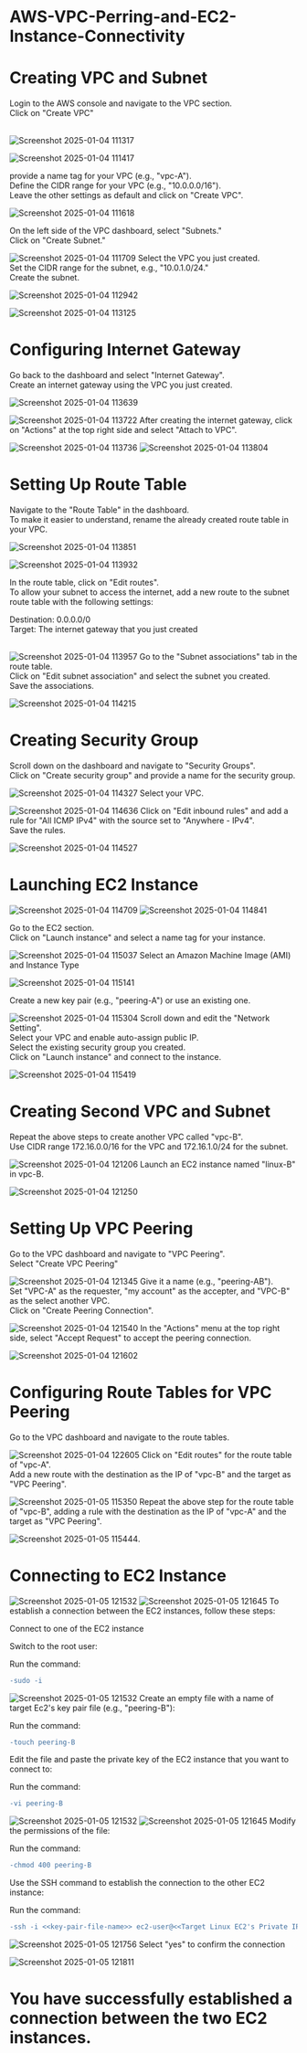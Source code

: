 # AWS-VPC-Perring-and-EC2-Instance-Connectivity
# Creating VPC and Subnet

Login to the AWS console and navigate to the VPC section.<br>
Click on "Create VPC"<br><br>

![Screenshot 2025-01-04 111317](https://github.com/user-attachments/assets/2b1b058d-fd48-4e39-850c-018cb21da771)

![Screenshot 2025-01-04 111417](https://github.com/user-attachments/assets/c9f5d83a-61f1-47cd-bb60-21fb063a6360)

provide a name tag for your VPC (e.g., "vpc-A").<br>
Define the CIDR range for your VPC (e.g., "10.0.0.0/16").<br>
Leave the other settings as default and click on "Create VPC".<br>

![Screenshot 2025-01-04 111618](https://github.com/user-attachments/assets/7e5685aa-3386-456c-ba4c-d70c09021ce6)

On the left side of the VPC dashboard, select "Subnets."<br>
Click on "Create Subnet."<br>

![Screenshot 2025-01-04 111709](https://github.com/user-attachments/assets/e9245bb8-136c-4888-a20b-5f99c21ef226)
Select the VPC you just created.<br>
Set the CIDR range for the subnet, e.g., "10.0.1.0/24."<br>
Create the subnet.<br>

![Screenshot 2025-01-04 112942](https://github.com/user-attachments/assets/05ffd680-4537-4e8b-a1a8-8a8d992eb061)

![Screenshot 2025-01-04 113125](https://github.com/user-attachments/assets/0ba5d7a2-8337-40ca-afa9-290fadad9c56)
# Configuring Internet Gateway

Go back to the dashboard and select "Internet Gateway".<br>
Create an internet gateway using the VPC you just created.<br>

![Screenshot 2025-01-04 113639](https://github.com/user-attachments/assets/58baa63f-8eaf-46e5-9ee6-607eb13950d2)

![Screenshot 2025-01-04 113722](https://github.com/user-attachments/assets/5fa11536-0cdf-44bd-952d-7d2c650a901b)
After creating the internet gateway, click on "Actions" at the top right side and select "Attach to VPC".<br>

![Screenshot 2025-01-04 113736](https://github.com/user-attachments/assets/acd83da0-d13a-43d1-a308-1e87a32af4fb)
![Screenshot 2025-01-04 113804](https://github.com/user-attachments/assets/c8d266a8-93eb-4649-a8fa-f1e8e3269d08)
# Setting Up Route Table

Navigate to the "Route Table" in the dashboard.<br>
To make it easier to understand, rename the already created route table in your VPC.<br>

![Screenshot 2025-01-04 113851](https://github.com/user-attachments/assets/177f3da4-a3b9-4a95-af17-57e036ceda86)

![Screenshot 2025-01-04 113932](https://github.com/user-attachments/assets/25653da7-1150-48e2-9c8e-61621ab65470)

In the route table, click on "Edit routes".<br>
To allow your subnet to access the internet, add a new route to the subnet route table with the following settings:<br>

Destination: 0.0.0.0/0<br>
Target: The internet gateway that you just created<br><br>

![Screenshot 2025-01-04 113957](https://github.com/user-attachments/assets/43dffd79-ecd7-4499-b11f-547624d9eb34)
Go to the "Subnet associations" tab in the route table.<br>
Click on "Edit subnet association" and select the subnet you created.<br>
Save the associations.<br>

![Screenshot 2025-01-04 114215](https://github.com/user-attachments/assets/c0280b67-b383-494a-87f7-c0b277cdf2e1)

# Creating Security Group

Scroll down on the dashboard and navigate to "Security Groups".<br>
Click on "Create security group" and provide a name for the security group.<br>

![Screenshot 2025-01-04 114327](https://github.com/user-attachments/assets/25d09b4e-e587-45cd-a8f9-beb7ce643634)
Select your VPC.

![Screenshot 2025-01-04 114636](https://github.com/user-attachments/assets/869bc3a6-d2e0-4a8a-8187-9033e02ecea2)
Click on "Edit inbound rules" and add a rule for "All ICMP IPv4" with the source set to "Anywhere - IPv4".<br>
Save the rules.<br>

![Screenshot 2025-01-04 114527](https://github.com/user-attachments/assets/64093cad-90e9-4560-8e57-911e60ee8e7f)

# Launching EC2 Instance

![Screenshot 2025-01-04 114709](https://github.com/user-attachments/assets/feb02f5d-d239-4cfb-a252-2d8b53c7b2e9)
![Screenshot 2025-01-04 114841](https://github.com/user-attachments/assets/f5700034-8df3-43c5-ae3a-496074e25616)

Go to the EC2 section.<br>
Click on "Launch instance" and select a name tag for your instance.<br>

![Screenshot 2025-01-04 115037](https://github.com/user-attachments/assets/e4bf796d-593f-4811-9a82-403dfc1acd8c)
Select an Amazon Machine Image (AMI) and Instance Type

![Screenshot 2025-01-04 115141](https://github.com/user-attachments/assets/684647d6-f962-44f7-9b27-cb7924921e26)

Create a new key pair (e.g., "peering-A") or use an existing one.

![Screenshot 2025-01-04 115304](https://github.com/user-attachments/assets/f7200e0d-11ed-49c8-a616-6aae95187d66)
Scroll down and edit the "Network Setting".<br>
Select your VPC and enable auto-assign public IP.<br>
Select the existing security group you created.<br>
Click on "Launch instance" and connect to the instance.<br>

![Screenshot 2025-01-04 115419](https://github.com/user-attachments/assets/798e8a1f-0456-46dd-9b5a-d8c691a10fdc)
# Creating Second VPC and Subnet

Repeat the above steps to create another VPC called "vpc-B".<br>
Use CIDR range 172.16.0.0/16 for the VPC and 172.16.1.0/24 for the subnet.<br>

![Screenshot 2025-01-04 121206](https://github.com/user-attachments/assets/0abcc109-0f69-40e8-8516-533b8a83e9a6)
Launch an EC2 instance named "linux-B" in vpc-B.

![Screenshot 2025-01-04 121250](https://github.com/user-attachments/assets/24fd9bea-cbcb-4f24-aec8-c20fbe578d99)
# Setting Up VPC Peering

Go to the VPC dashboard and navigate to "VPC Peering".<br>
Select "Create VPC Peering"<br>

![Screenshot 2025-01-04 121345](https://github.com/user-attachments/assets/2aa945a8-c47b-4bbd-b28b-aa90e641ba17)
Give it a name (e.g., "peering-AB").<br>
Set "VPC-A" as the requester, "my account" as the accepter, and "VPC-B" as the select another VPC.<br>
Click on "Create Peering Connection".<br>

![Screenshot 2025-01-04 121540](https://github.com/user-attachments/assets/d2e48ff7-9892-46e8-b511-15ed5e2c2328)
In the "Actions" menu at the top right side, select "Accept Request" to accept the peering connection.

![Screenshot 2025-01-04 121602](https://github.com/user-attachments/assets/3e45a8a7-1d9b-4531-afdd-c7c84ea55617)
# Configuring Route Tables for VPC Peering

Go to the VPC dashboard and navigate to the route tables.<br>

![Screenshot 2025-01-04 122605](https://github.com/user-attachments/assets/05a4fe84-b43a-402a-9d34-98147a587c92)
Click on "Edit routes" for the route table of "vpc-A".<br>
Add a new route with the destination as the IP of "vpc-B" and the target as "VPC Peering".<br>

![Screenshot 2025-01-05 115350](https://github.com/user-attachments/assets/787107c8-978f-4ca7-a1d0-c275103199e6)
Repeat the above step for the route table of "vpc-B", adding a rule with the destination as the IP of "vpc-A" and the target as "VPC Peering".

![Screenshot 2025-01-05 115444](https://github.com/user-attachments/assets/a812c820-b92c-44d5-a6e6-5ee494693357).

# Connecting to EC2 Instance

![Screenshot 2025-01-05 121532](https://github.com/user-attachments/assets/fa970e1f-636d-425b-a6a9-7480b41ce7bf)
![Screenshot 2025-01-05 121645](https://github.com/user-attachments/assets/2c42386c-f6bb-4014-974f-c29d6357500a)
To establish a connection between the EC2 instances, follow these steps:<br>

Connect to one of the EC2 instance<br>

Switch to the root user:<br>

Run the command: <br>
```diff
-sudo -i
```

![Screenshot 2025-01-05 121532](https://github.com/user-attachments/assets/9c8bf58a-9895-4889-82fd-31e70333a5b8)
Create an empty file with a name of target Ec2's key pair file (e.g., "peering-B"):<br>

Run the command: <br>
```diff
-touch peering-B
```

Edit the file and paste the private key of the EC2 instance that you want to connect to:<br>

Run the command: <br>
```diff
-vi peering-B
```

![Screenshot 2025-01-05 121532](https://github.com/user-attachments/assets/9c8bf58a-9895-4889-82fd-31e70333a5b8)
![Screenshot 2025-01-05 121645](https://github.com/user-attachments/assets/ca2e05f2-1a89-45d8-be93-737a74ce6a3c)
Modify the permissions of the file:<br>

Run the command: <br>
```diff
-chmod 400 peering-B
```

Use the SSH command to establish the connection to the other EC2 instance:<br>

Run the command: <br>
```diff
-ssh -i <<key-pair-file-name>> ec2-user@<<Target Linux EC2's Private IP>>
```
![Screenshot 2025-01-05 121756](https://github.com/user-attachments/assets/6ebd2f17-8eb0-4ff6-910e-cad3c0d16fa0)
Select "yes" to confirm the connection

![Screenshot 2025-01-05 121811](https://github.com/user-attachments/assets/233a2832-2344-4a23-a960-ffd4cd82a07c)

# You have successfully established a connection between the two EC2 instances.
